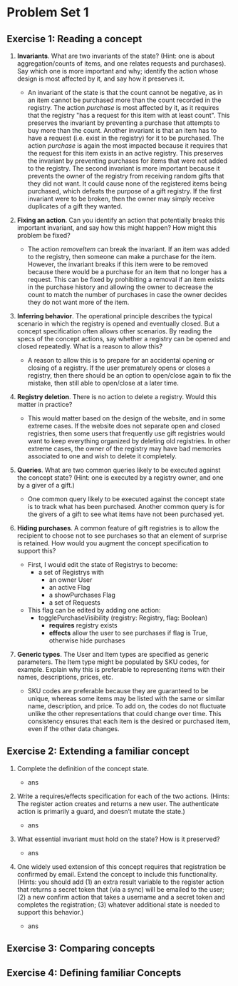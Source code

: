 # Problem Set 1

## Exercise 1: Reading a concept
1. **Invariants**. What are two invariants of the state? (Hint: one is about aggregation/counts of items, and one relates requests and purchases). Say which one is more important and why; identify the action whose design is most affected by it, and say how it preserves it.
   - An invariant of the state is that the count cannot be negative, as in an item cannot be purchased more than the count recorded in the registry. The action *purchase* is most affected by it, as it requires that the registry "has a request for this item with at least count". This preserves the invariant by preventing a purchase that attempts to buy more than the count. Another invariant is that an item has to have a request (i.e. exist in the registry) for it to be purchased. The action *purchase* is again the most impacted because it requires that the request for this item exists in an active registry. This preserves the invariant by preventing purchases for items that were not added to the registry. The second invariant is more important because it prevents the owner of the registry from receiving random gifts that they did not want. It could cause none of the registered items being purchased, which defeats the purpose of a gift registry. If the first invariant were to be broken, then the owner may simply receive duplicates of a gift they wanted. 

2. **Fixing an action**. Can you identify an action that potentially breaks this important invariant, and say how this might happen? How might this problem be fixed?
   - The action *removeItem* can break the invariant. If an item was added to the registry, then someone can make a purchase for the item. However, the invariant breaks if this item were to be removed because there would be a purchase for an item that no longer has a request. This can be fixed by prohibiting a removal if an item exists in the purchase history and allowing the owner to decrease the count to match the number of purchases in case the owner decides they do not want more of the item. 

3. **Inferring behavior**. The operational principle describes the typical scenario in which the registry is opened and eventually closed. But a concept specification often allows other scenarios. By reading the specs of the concept actions, say whether a registry can be opened and closed repeatedly. What is a reason to allow this?
   - A reason to allow this is to prepare for an accidental opening or closing of a registry. If the user prematurely opens or closes a registry, then there should be an option to open/close again to fix the mistake, then still able to open/close at a later time. 

4. **Registry deletion**. There is no action to delete a registry. Would this matter in practice?
   - This would matter based on the design of the website, and in some extreme cases. If the website does not separate open and closed registries, then some users that frequently use gift registries would want to keep everything organized by deleting old registries. In other extreme cases, the owner of the registry may have bad memories associated to one and wish to delete it completely.

5. **Queries**. What are two common queries likely to be executed against the concept state? (Hint: one is executed by a registry owner, and one by a giver of a gift.)
   - One common query likely to be executed against the concept state is to track what has been purchased. Another common query is for the givers of a gift to see what items have not been purchased yet.

6. **Hiding purchases**. A common feature of gift registries is to allow the recipient to choose not to see purchases so that an element of surprise is retained. How would you augment the concept specification to support this?
   - First, I would edit the state of Registrys to become:
      - a set of Registrys with
         - an owner User
         - an active Flag
         - a showPurchases Flag
         - a set of Requests
   - This flag can be edited by adding one action:
      - togglePurchaseVisibility (registry: Registry, flag: Boolean)
         - **requires** registry exists
         - **effects** allow the user to see purchases if flag is True, otherwise hide purchases

7. **Generic types**. The User and Item types are specified as generic parameters. The Item type might be populated by SKU codes, for example. Explain why this is preferable to representing items with their names, descriptions, prices, etc.
   - SKU codes are preferable because they are guaranteed to be unique, whereas some items may be listed with the same or similar name, description, and price. To add on, the codes do not fluctuate unlike the other representations that could change over time. This consistency ensures that each item is the desired or purchased item, even if the other data changes.


## Exercise 2: Extending a familiar concept
1. Complete the definition of the concept state.
   - ans

2. Write a requires/effects specification for each of the two actions. (Hints: The register action creates and returns a new user. The authenticate action is primarily a guard, and doesn’t mutate the state.)
   - ans

3. What essential invariant must hold on the state? How is it preserved?
   - ans

4. One widely used extension of this concept requires that registration be confirmed by email. Extend the concept to include this functionality. (Hints: you should add (1) an extra result variable to the register action that returns a secret token that (via a sync) will be emailed to the user; (2) a new confirm action that takes a username and a secret token and completes the registration; (3) whatever additional state is needed to support this behavior.)
   - ans


## Exercise 3: Comparing concepts


## Exercise 4: Defining familiar Concepts
